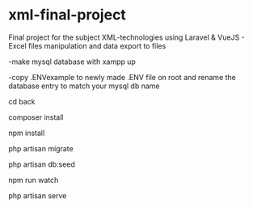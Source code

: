 # xml-final-project
Final project for the subject XML-technologies using Laravel &amp; VueJS - Excel files manipulation and data export to files

-make mysql database with xampp up

-copy .ENVexample to newly made .ENV file on root and rename the database entry to match your mysql db name

cd back

composer install

npm install

php artisan migrate

php artisan db:seed

npm run watch

php artisan serve
